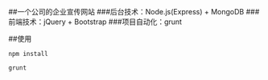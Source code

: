 ##一个公司的企业宣传网站
###后台技术：Node.js(Express) + MongoDB
###前端技术：jQuery + Bootstrap
###项目自动化：grunt

##使用
```
npm install
```
```
grunt
```